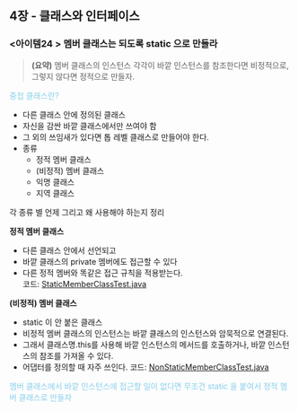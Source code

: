 ## 4장 - 클래스와 인터페이스

### <아이템24 > 멤버 클래스는 되도록 static 으로 만들라 

> **(요약)** 멤버 클래스의 인스턴스 각각이 바깥 인스턴스를 참조한다면 비정적으로, 그렇지 않다면 정적으로 만들자.

<span style="color:skyblue">중첩 클래스란?</span>

- 다른 클래스 안에 정의된 클래스
- 자신을 감싼 바깥 클래스에서만 쓰여야 함
- 그 외의 쓰임새가 있다면 톱 레벨 클래스로 만들어야 한다.
- 종류
  - 정적 멤버 클래스
  - (비정적) 멤버 클래스
  - 익명 클래스
  - 지역 클래스

각 종류 별 언제 그리고 왜 사용해야 하는지 정리

**정적 멤버 클래스**

- 다른 클래스 안에서 선언되고
- 바깥 클래스의 private 멤버에도 접근할 수 있다
- 다른 정적 멤버와 똑같은 접근 규칙을 적용받는다.  
  코드: [StaticMemberClassTest.java](https://github.com/ziippy/EffectiveJava/blob/master/src/chapter4/item24/StaticMemberClassTest.java)

**(비정적) 멤버 클래스**

- static 이 안 붙은 클래스
- 비정적 멤버 클래스의 인스턴스는 바깥 클래스의 인스턴스와 암묵적으로 연결된다.
- 그래서 클래스명.this를 사용해 바깥 인스턴스의 메서드를 호출하거나, 바깥 인스턴스의 참조를 가져올 수 있다.
- 어댑터를 정의할 때 자주 쓰인다.
  코드: [NonStaticMemberClassTest.java](https://github.com/ziippy/EffectiveJava/blob/master/src/chapter4/item24/NonStaticMemberClassTest.java)

<span style="color:skyblue">멤버 클래스에서 바깥 인스턴스에 접근할 일이 없다면 무조건 static 을 붙여서 정적 멤버 클래스로 만들자</span>
